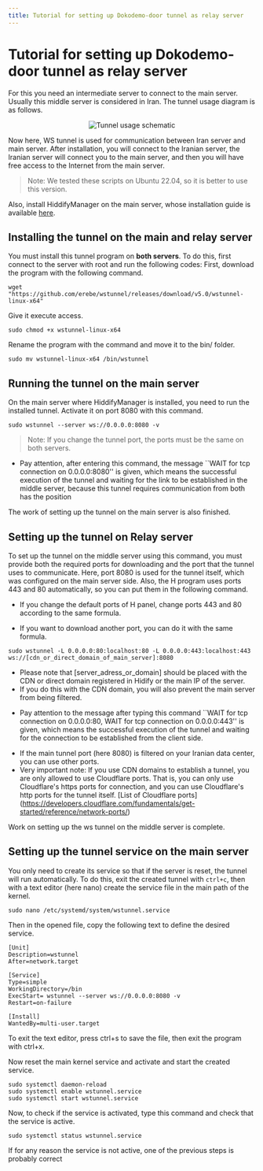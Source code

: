 ```yaml
---
title: Tutorial for setting up Dokodemo-door tunnel as relay server
---
```


# Tutorial for setting up Dokodemo-door tunnel as relay server

For this you need an intermediate server to connect to the main server. Usually this middle server is considered in Iran.
The tunnel usage diagram is as follows.

<div align="center" markdown="1">
  
![Tunnel usage schematic](https://github.com/hiddify/hiddify.com/assets/125398461/1ac4e9e4-4529-4c79-8ff5-eb40e2efad54)
</div>

Now here, WS tunnel is used for communication between Iran server and main server. After installation, you will connect to the Iranian server, the Iranian server will connect you to the main server, and then you will have free access to the Internet from the main server.

> Note: We tested these scripts on Ubuntu 22.04, so it is better to use this version.

Also, install HiddifyManager on the main server, whose installation guide is available [here](https://hiddify.com/manager/installation-and-setup/guide/).

## Installing the tunnel on the main and relay server
You must install this tunnel program on **both servers**. To do this, first connect to the server with root and run the following codes:
First, download the program with the following command.
```
wget "https://github.com/erebe/wstunnel/releases/download/v5.0/wstunnel-linux-x64"
```
Give it execute access.
```
sudo chmod +x wstunnel-linux-x64
```
Rename the program with the command and move it to the bin/ folder.
```
sudo mv wstunnel-linux-x64 /bin/wstunnel

```

## Running the tunnel on the main server

On the main server where HiddifyManager is installed, you need to run the installed tunnel. Activate it on port 8080 with this command.

```
sudo wstunnel --server ws://0.0.0.0:8080 -v
```

> Note: If you change the tunnel port, the ports must be the same on both servers.

- Pay attention, after entering this command, the message ``WAIT for tcp connection on 0.0.0.0:8080'' is given, which means the successful execution of the tunnel and waiting for the link to be established in the middle server, because this tunnel requires communication from both has the position

The work of setting up the tunnel on the main server is also finished.



## Setting up the tunnel on Relay server
To set up the tunnel on the middle server using this command, you must provide both the required ports for downloading and the port that the tunnel uses to communicate.
Here, port 8080 is used for the tunnel itself, which was configured on the main server side. Also, the H program uses ports 443 and 80 automatically, so you can put them in the following command.

- If you change the default ports of H panel, change ports 443 and 80 according to the same formula.

* If you want to download another port, you can do it with the same formula.


```
sudo wstunnel -L 0.0.0.0:80:localhost:80 -L 0.0.0.0:443:localhost:443 ws://[cdn_or_direct_domain_of_main_server]:8080
```



- Please note that [server_adress_or_domain] should be placed with the CDN or direct domain registered in Hidify or the main IP of the server.
- If you do this with the CDN domain, you will also prevent the main server from being filtered.
* Pay attention to the message after typing this command
  ``WAIT for tcp connection on 0.0.0.0:80, WAIT for tcp connection on 0.0.0.0:443'' is given, which means the successful execution of the tunnel and waiting for the connection to be established from the client side.

- If the main tunnel port (here 8080) is filtered on your Iranian data center, you can use other ports.
- Very important note: If you use CDN domains to establish a tunnel, you are only allowed to use Cloudflare ports. That is, you can only use Cloudflare's https ports for connection, and you can use Cloudflare's http ports for the tunnel itself. [List of Cloudflare ports] (https://developers.cloudflare.com/fundamentals/get-started/reference/network-ports/)

Work on setting up the ws tunnel on the middle server is complete.

## Setting up the tunnel service on the main server

You only need to create its service so that if the server is reset, the tunnel will run automatically. To do this, exit the created tunnel with `ctrl+c`, then with a text editor (here nano) create the service file in the main path of the kernel.

```
sudo nano /etc/systemd/system/wstunnel.service
```

Then in the opened file, copy the following text to define the desired service.

```
[Unit]
Description=wstunnel
After=network.target

[Service]
Type=simple
WorkingDirectory=/bin
ExecStart= wstunnel --server ws://0.0.0.0:8080 -v
Restart=on-failure

[Install]
WantedBy=multi-user.target
```

To exit the text editor, press ctrl+s to save the file, then exit the program with ctrl+x.

Now reset the main kernel service and activate and start the created service.

```
sudo systemctl daemon-reload
sudo systemctl enable wstunnel.service
sudo systemctl start wstunnel.service
```
Now, to check if the service is activated, type this command and check that the service is active.
```
sudo systemctl status wstunnel.service
```

If for any reason the service is not active, one of the previous steps is probably correct

